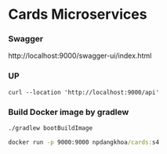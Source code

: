 
# Cards Microservices
### Swagger

http://localhost:9000/swagger-ui/index.html

### UP
```
curl --location 'http://localhost:9000/api'
```


### Build Docker image by gradlew

```cmd
./gradlew bootBuildImage

docker run -p 9000:9000 npdangkhoa/cards:s4

```